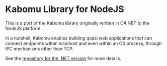 # Kabomu Library for NodeJS

This is a port of the Kabomu library originally written in C#.NET to the NodeJS platform.

In a nutshell, Kabomu enables building quasi web applications that can connect endpoints within localhost and even within an OS process, through IPC mechanisms other than TCP.

See the [repository for the .NET version](https://github.com/aaronicsubstances/cskabomu) for more details.